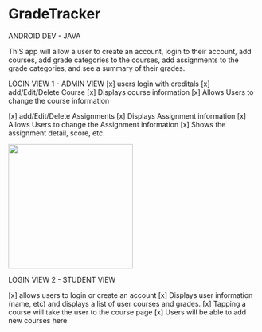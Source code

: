 # GradeTracker 

ANDROID DEV - JAVA 

ThIS app will allow a user to create an account, login to
their account, add courses, add grade categories to the courses, add assignments to the
grade categories, and see a summary of their grades.



LOGIN VIEW 1 - ADMIN VIEW 
   [x] users login with creditals
   [x] add/Edit/Delete Course
   [x] Displays course information
   [x] Allows Users to change the course information

   [x] add/Edit/Delete Assignments
   [x] Displays Assignment information
   [x] Allows Users to change the Assignment information
   [x] Shows the assignment detail, score, etc.
       

<img src= "http://g.recordit.co/8YhvkBbeUe.gif" width=250><br>

LOGIN VIEW 2 - STUDENT VIEW 

   [x] allows users to login or create an account
   [x] Displays user information (name, etc) and displays a list of user courses and grades.
   [x] Tapping a course will take the user to the course page
   [x] Users will be able to add new courses here
<img scr = "http://g.recordit.co/IEnEGzc6We.gif" width=250><br>
